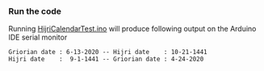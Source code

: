 ### Run the code

Running [HijriCalendarTest.ino](HijriCalendarTest.ino)  will produce following output on the Arduino IDE serial monitor

    Griorian date : 6-13-2020 -- Hijri date    : 10-21-1441
    Hijri date    :  9-1-1441 -- Griorian date : 4-24-2020
